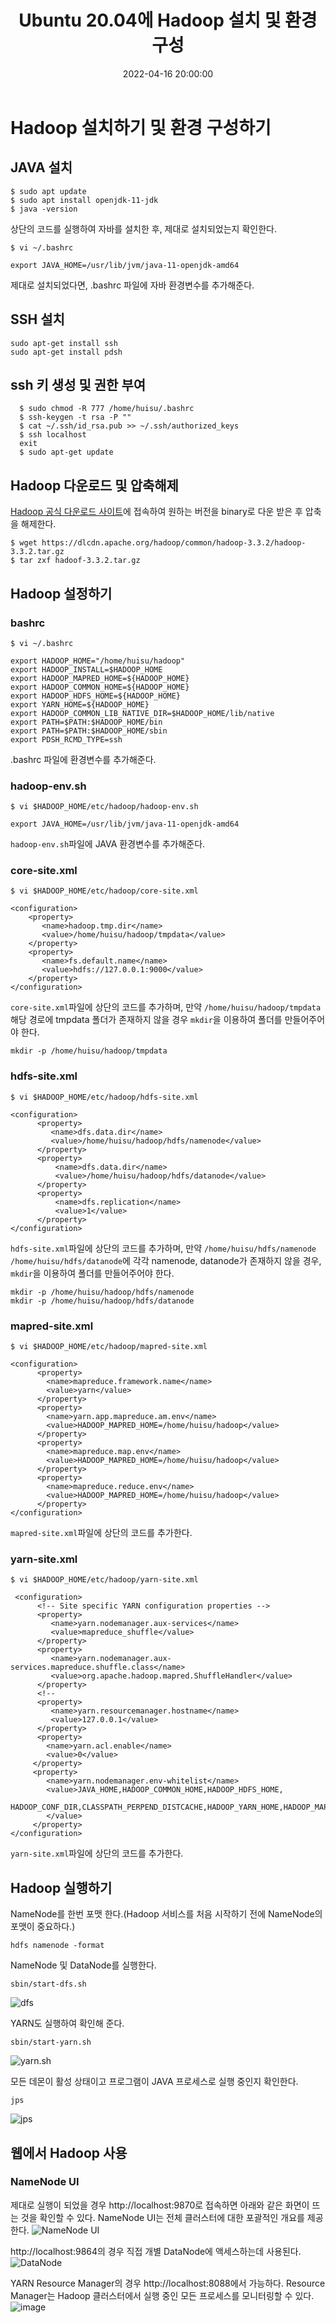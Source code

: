 ﻿---
title: "Ubuntu 20.04에 Hadoop 설치 및 환경 구성" 
excerpt: "Ubuntu 20.04 버전에 Hadoop를 설치하는 방법을 알아본다."
categories:
- Setting
tags:
- [Setting]
- [Hadoop]
date: 2022-04-16 20:00:00
---
# Hadoop 설치하기 및 환경 구성하기
## JAVA 설치
```
$ sudo apt update
$ sudo apt install openjdk-11-jdk
$ java -version
```
상단의 코드를 실행하여 자바를 설치한 후, 제대로 설치되었는지 확인한다.
```
$ vi ~/.bashrc
```
```
export JAVA_HOME=/usr/lib/jvm/java-11-openjdk-amd64
```
제대로 설치되었다면, .bashrc 파일에 자바 환경변수를 추가해준다.
## SSH 설치
```
sudo apt-get install ssh
sudo apt-get install pdsh
```
##  ssh 키 생성 및 권한 부여
```
  $ sudo chmod -R 777 /home/huisu/.bashrc 
  $ ssh-keygen -t rsa -P "" 
  $ cat ~/.ssh/id_rsa.pub >> ~/.ssh/authorized_keys 
  $ ssh localhost 
  exit 
  $ sudo apt-get update  
  ```
## Hadoop 다운로드 및 압축해제
[Hadoop 공식 다운로드 사이트](https://hadoop.apache.org/releases.html)에 접속하여 원하는 버전을 binary로 다운 받은 후 압축을 해제한다.
```
$ wget https://dlcdn.apache.org/hadoop/common/hadoop-3.3.2/hadoop-3.3.2.tar.gz
$ tar zxf hadoof-3.3.2.tar.gz 
``` 
## Hadoop 설정하기
### bashrc 
```
$ vi ~/.bashrc
```
```
export HADOOP_HOME="/home/huisu/hadoop"
export HADOOP_INSTALL=$HADOOP_HOME
export HADOOP_MAPRED_HOME=${HADOOP_HOME}
export HADOOP_COMMON_HOME=${HADOOP_HOME}
export HADOOP_HDFS_HOME=${HADOOP_HOME}
export YARN_HOME=${HADOOP_HOME}
export HADOOP_COMMON_LIB_NATIVE_DIR=$HADOOP_HOME/lib/native
export PATH=$PATH:$HADOOP_HOME/bin
export PATH=$PATH:$HADOOP_HOME/sbin
export PDSH_RCMD_TYPE=ssh
```
.bashrc 파일에 환경변수를 추가해준다.
### hadoop-env.sh
```
$ vi $HADOOP_HOME/etc/hadoop/hadoop-env.sh 
```
```
export JAVA_HOME=/usr/lib/jvm/java-11-openjdk-amd64
```
`hadoop-env.sh`파일에 JAVA 환경변수를 추가해준다.
### core-site.xml
```
$ vi $HADOOP_HOME/etc/hadoop/core-site.xml
```
```
<configuration>
	<property>
       <name>hadoop.tmp.dir</name>
       <value>/home/huisu/hadoop/tmpdata</value>
    </property>
    <property>
       <name>fs.default.name</name>
       <value>hdfs://127.0.0.1:9000</value>
    </property>
</configuration>
```
`core-site.xml`파일에 상단의 코드를 추가하며, 만약 `/home/huisu/hadoop/tmpdata` 해당 경로에 tmpdata 폴더가 존재하지 않을 경우 `mkdir`을 이용하여 폴더를 만들어주어야 한다.
```
mkdir -p /home/huisu/hadoop/tmpdata
```
### hdfs-site.xml
```
$ vi $HADOOP_HOME/etc/hadoop/hdfs-site.xml
```
```
<configuration>
      <property>
         <name>dfs.data.dir</name>
         <value>/home/huisu/hadoop/hdfs/namenode</value>
      </property>
      <property>
          <name>dfs.data.dir</name>
          <value>/home/huisu/hadoop/hdfs/datanode</value>
      </property>
      <property>
          <name>dfs.replication</name>
          <value>1</value>
      </property>
</configuration>
```
`hdfs-site.xml`파일에 상단의 코드를 추가하며, 만약 `/home/huisu/hdfs/namenode` `/home/huisu/hdfs/datanode`에 각각 namenode, datanode가 존재하지 않을 경우, `mkdir`을 이용하여 폴더를 만들어주어야 한다.
```
mkdir -p /home/huisu/hadoop/hdfs/namenode 
mkdir -p /home/huisu/hadoop/hdfs/datanode  
```
### mapred-site.xml
```
$ vi $HADOOP_HOME/etc/hadoop/mapred-site.xml
```
```
<configuration>
      <property>
        <name>mapreduce.framework.name</name>
        <value>yarn</value>
      </property>
      <property>
        <name>yarn.app.mapreduce.am.env</name>
        <value>HADOOP_MAPRED_HOME=/home/huisu/hadoop</value>
      </property>
      <property>
        <name>mapreduce.map.env</name>
        <value>HADOOP_MAPRED_HOME=/home/huisu/hadoop</value>
      </property>
      <property>
        <name>mapreduce.reduce.env</name>
        <value>HADOOP_MAPRED_HOME=/home/huisu/hadoop</value>
      </property>
</configuration>
```
`mapred-site.xml`파일에 상단의 코드를 추가한다.

### yarn-site.xml
```
$ vi $HADOOP_HOME/etc/hadoop/yarn-site.xml
```
```
 <configuration>
	  <!-- Site specific YARN configuration properties -->
      <property>
         <name>yarn.nodemanager.aux-services</name>
         <value>mapreduce_shuffle</value>
      </property>
      <property>
         <name>yarn.nodemanager.aux-services.mapreduce.shuffle.class</name>
         <value>org.apache.hadoop.mapred.ShuffleHandler</value>
      </property>
      <!--
      <property> 
	     <name>yarn.resourcemanager.hostname</name>
	     <value>127.0.0.1</value>  
	  </property>
	  <property> 
		<name>yarn.acl.enable</name> 
	    <value>0</value> 
     </property> 
     <property> 
	    <name>yarn.nodemanager.env-whitelist</name>             
	    <value>JAVA_HOME,HADOOP_COMMON_HOME,HADOOP_HDFS_HOME,
	    HADOOP_CONF_DIR,CLASSPATH_PERPEND_DISTCACHE,HADOOP_YARN_HOME,HADOOP_MAPRED_HOME
	    </value> 
	 </property>
</configuration>
```
`yarn-site.xml`파일에 상단의 코드를 추가한다.
## Hadoop 실행하기
NameNode를 한번 포맷 한다.(Hadoop 서비스를 처음 시작하기 전에 NameNode의 포맷이 중요하다.)
```
hdfs namenode -format
```
NameNode 및 DataNode를 실행한다.
```
sbin/start-dfs.sh
```
![dfs](https://user-images.githubusercontent.com/65166786/164246153-e43c1845-81c1-4c36-9e1b-019b81abdb21.png)

YARN도 실행하여 확인해 준다.
```
sbin/start-yarn.sh
```
![yarn.sh](https://user-images.githubusercontent.com/65166786/164246320-f054fb8e-3888-4021-967a-b0b4ffb8466a.png)

모든 데몬이 활성 상태이고 프로그램이 JAVA 프로세스로 실행 중인지 확인한다.
```
jps
```
![jps](https://user-images.githubusercontent.com/65166786/164246356-b2f4a58f-81a4-45ec-b2c8-99f0be061f9f.png)

## 웹에서 Hadoop 사용
### NameNode UI 
제대로 실행이 되었을 경우 http://localhost:9870로 접속하면 아래와 같은 화면이 뜨는 것을 확인할 수 있다.
NameNode UI는 전체 클러스터에 대한 포괄적인 개요를 제공한다.
![NameNode UI](https://user-images.githubusercontent.com/65166786/164247306-c6ea8d8e-2053-4ab0-96c3-adccfa88a18f.png)

http://localhost:9864의 경우 직접 개별 DataNode에 액세스하는데 사용된다.
![DataNode](https://user-images.githubusercontent.com/65166786/164248281-2453456a-7454-46d1-abe6-f4efb8f396a7.png)

YARN Resource Manager의 경우 http://localhost:8088에서 가능하다.
Resource Manager는 Hadoop 클러스터에서 실행 중인 모든 프로세스를 모니터링할 수 있다.
![image](https://user-images.githubusercontent.com/65166786/164248932-6e4f9f36-ae95-4633-bb3c-2361600bd146.png)

